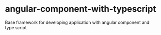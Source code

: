 # angular-component-with-typescript
Base framework for developing application with angular component and type script
